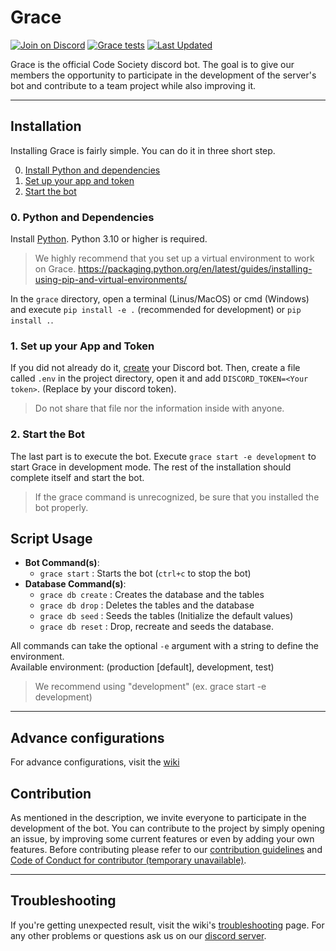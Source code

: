 
# Grace
[![Join on Discord](https://discordapp.com/api/guilds/823178343943897088/widget.png?style=shield)](https://discord.gg/code-society-823178343943897088)
[![Grace tests](https://github.com/Code-Society-Lab/grace/actions/workflows/grace.yml/badge.svg?branch=main)](https://github.com/Code-Society-Lab/grace/actions/workflows/grace.yml)
[![Last Updated](https://img.shields.io/github/last-commit/code-society-lab/grace.svg)](https://github.com/code-society-lab/grace/commits/main)

Grace is the official Code Society discord bot. The goal is to give our members the opportunity to participate in the
development of the server's bot and contribute to a team project while also improving it.

---

## Installation
Installing Grace is fairly simple. You can do it in three short step.

0. [Install Python and dependencies](#0-install-python-and-dependencies)
1. [Set up your app and token](#1-set-up-your-app-and-token)
2. [Start the bot](#2-start-the-bot)

### 0. Python and Dependencies
Install [Python](https://www.python.org/downloads/). Python 3.10 or higher is required.

> We highly recommend that you set up a virtual environment to work on Grace.
> https://packaging.python.org/en/latest/guides/installing-using-pip-and-virtual-environments/

In the `grace` directory, open a terminal (Linus/MacOS) or cmd (Windows) and execute `pip install -e .` 
(recommended for development) or `pip install .`. 

### 1. Set up your App and Token
If you did not already do it, [create](https://discord.com/developers/docs/getting-started#creating-an-app) your Discord 
bot. Then, create a file called `.env` in the project directory, open it and add 
`DISCORD_TOKEN=<Your token>`. (Replace <Your token> by your discord token).

> Do not share that file nor the information inside with anyone.

### 2. Start the Bot
The last part is to execute the bot. Execute `grace start -e development` to start Grace in development mode. The rest
of the installation should complete itself and start the bot.

> If the grace command is unrecognized, be sure that you installed the bot properly. 

## Script Usage
- **Bot Command(s)**:
  - `grace start` : Starts the bot (`ctrl+c` to stop the bot)
- **Database Command(s)**:
    - `grace db create` : Creates the database and the tables
    - `grace db drop`   : Deletes the tables and the database
    - `grace db seed`   : Seeds the tables (Initialize the default values)
    - `grace db reset`  : Drop, recreate and seeds the database.
  
All commands can take the optional `-e` argument with a string to define the environment.<br>
Available environment: (production [default], development, test)

> We recommend using "development" (ex. grace start -e development)
---

## Advance configurations
For advance configurations, visit the [wiki](https://github.com/Code-Society-Lab/grace/wiki)

## Contribution
As mentioned in the description, we invite everyone to participate in the development of the bot. You can contribute to the project by simply opening an issue, by improving some current features or even by adding your own features.
Before contributing please refer to our [contribution guidelines](https://github.com/Code-Society-Lab/grace/blob/main/docs/CONTRIBUTING.md) and [Code of Conduct for contributor (temporary unavailable)](#).

---

## Troubleshooting
If you're getting unexpected result, visit the wiki's [troubleshooting](https://github.com/Code-Society-Lab/grace/wiki/Troubleshooting)
page. For any other problems or questions ask us on our [discord  server](https://discord.gg/code-society-823178343943897088).
